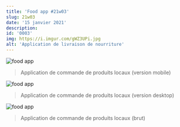 ```yaml
---
title: 'Food app #21w03'
slug: 21w03
date: '15 janvier 2021'
description:
id: '0003'
img: https://i.imgur.com/gWZ3UPi.jpg
alt: 'Application de livraison de nourriture'
---
```


![food app](https://i.imgur.com/TDfqJOL.jpg)
>Application de commande de produits locaux (version mobile)

<div class="sep-50"></div>

![food app](https://i.imgur.com/tfJCgBy.jpg)
>Application de commande de produits locaux (version desktop)

<div class="sep-50"></div>

![food app](https://i.imgur.com/6ehuB13.jpg)
>Application de commande de produits locaux (brut)